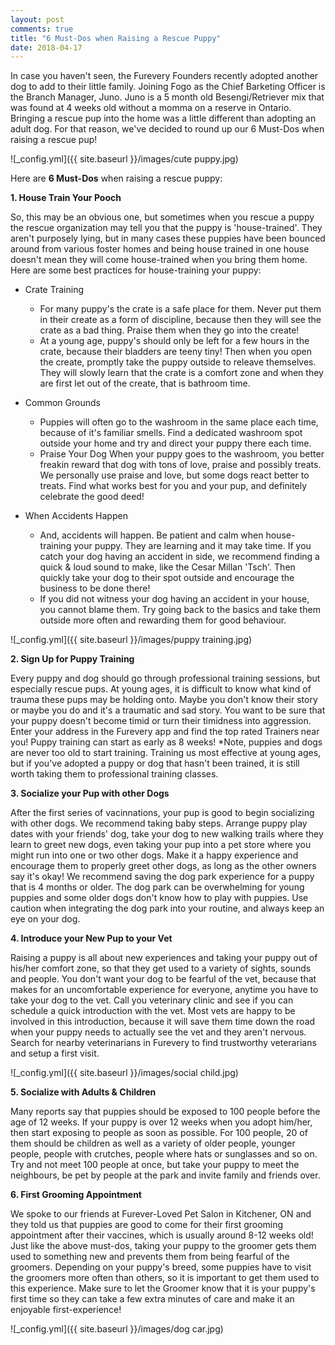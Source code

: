 ```yaml
---
layout: post
comments: true
title: "6 Must-Dos when Raising a Rescue Puppy"
date: 2018-04-17
---
```


In case you haven't seen, the Furevery Founders recently adopted another dog to add to their little family. Joining Fogo as the Chief Barketing Officer is the Branch Manager, Juno. Juno is a 5 month old Besengi/Retriever mix that was found at 4 weeks old without a momma on a reserve in Ontario. Bringing a rescue pup into the home was a little different than adopting an adult dog. For that reason, we've decided to round up our 6 Must-Dos when raising a rescue pup! 

![_config.yml]({{ site.baseurl }}/images/cute puppy.jpg)

Here are **6 Must-Dos** when raising a rescue puppy: 

**1. House Train Your Pooch**

So, this may be an obvious one, but sometimes when you rescue a puppy the rescue organization may tell you that the puppy is 'house-trained'. They aren't purposely lying, but in many cases these puppies have been bounced around from various foster homes and being house trained in one house doesn't mean they will come house-trained when you bring them home. Here are some best practices for house-training your puppy:

   - Crate Training 
     
     - For many puppy's the crate is a safe place for them. Never put them in their create as a form of discipline, because then      they will see the crate as a bad thing. Praise them when they go into the create! 
     - At a young age, puppy's should only be      left for a few hours in the crate, because their bladders are teeny tiny! Then when you open the create, promptly take        the puppy outside to releave themselves. They will slowly learn that the crate is a comfort zone and when they are first      let out of the create, that is bathroom time. 
     
   - Common Grounds
     
     - Puppies will often go to the washroom in the same place each time, because of it's familiar smells. Find a                    dedicated washroom spot outside your home and try and direct your puppy there each time. 
     - Praise Your Dog
     When your puppy goes to the washroom, you better freakin reward that dog with tons of love, praise and possibly treats.        We personally use praise and love, but some dogs react better to treats. Find what works best for you and your pup, and        definitely celebrate the good deed! 
     
   - When Accidents Happen
   
     - And, accidents will happen. Be patient and calm when house-training your puppy. They are learning and it may take time.
     If you catch your dog having an accident in side, we recommend finding a quick & loud sound to make, like the Cesar            Millan 'Tsch'. Then quickly take your dog to their spot outside and encourage the business to be done there! 
     - If you did        not witness your dog having an accident in your house, you cannot blame them. Try going back to the basics and take them      outside more often and rewarding them for good behaviour. 
     
![_config.yml]({{ site.baseurl }}/images/puppy training.jpg)

**2. Sign Up for Puppy Training**

Every puppy and dog should go through professional training sessions, but especially rescue pups. At young ages, it is difficult to know what kind of trauma these pups may be holding onto. Maybe you don't know their story or maybe you do and it's a traumatic and sad story. You want to be sure that your puppy doesn't become timid or turn their timidness into aggression. Enter your address in the Furevery app and find the top rated Trainers near you! Puppy training can start as early as 8 weeks! *Note, puppies and dogs are never too old to start training. Training us most effective at young ages, but if you've adopted a puppy or dog that hasn't been trained, it is still worth taking them to professional training classes. 

**3. Socialize your Pup with other Dogs**

After the first series of vacinnations, your pup is good to begin socializing with other dogs. We recommend taking baby steps. Arrange puppy play dates with your friends' dog, take your dog to new walking trails where they learn to greet new dogs, even taking your pup into a pet store where you might run into one or two other dogs. Make it a happy experience and encourage them to properly greet other dogs, as long as the other owners say it's okay! We recommend saving the dog park experience for a puppy that is 4 months or older. The dog park can be overwhelming for young puppies and some older dogs don't know how to play with puppies. Use caution when integrating the dog park into your routine, and always keep an eye on your dog. 

**4. Introduce your New Pup to your Vet**

Raising a puppy is all about new experiences and taking your puppy out of his/her comfort zone, so that they get used to a variety of sights, sounds and people. You don't want your dog to be fearful of the vet, because that makes for an uncomfortable experience for everyone, anytime you have to take your dog to the vet. Call you veterinary clinic and see if you can schedule a quick introduction with the vet. Most vets are happy to be involved in this introduction, because it will save them time down the road when your puppy needs to actually see the vet and they aren't nervous. Search for nearby veterinarians in Furevery to find trustworthy veterarians and setup a first visit. 

![_config.yml]({{ site.baseurl }}/images/social child.jpg)

**5. Socialize with Adults & Children**

Many reports say that puppies should be exposed to 100 people before the age of 12 weeks. If your puppy is over 12 weeks when you adopt him/her, then start exposing to people as soon as possible. For 100 people, 20 of them should be children as well as a variety of older people, younger people, people with crutches, people where hats or sunglasses and so on. Try and not meet 100 people at once, but take your puppy to meet the neighbours, be pet by people at the park and invite family and friends over. 

**6. First Grooming Appointment**

We spoke to our friends at Furever-Loved Pet Salon in Kitchener, ON and they told us that puppies are good to come for their first grooming appointment after their vaccines, which is usually around 8-12 weeks old! Just like the above must-dos, taking your puppy to the groomer gets them used to something new and prevents them from being fearful of the groomers. Depending on your puppy's breed, some puppies have to visit the groomers more often than others, so it is important to get them used to this experience. Make sure to let the Groomer know that it is your puppy's first time so they can take a few extra minutes of care and make it an enjoyable first-experience! 

![_config.yml]({{ site.baseurl }}/images/dog car.jpg)


